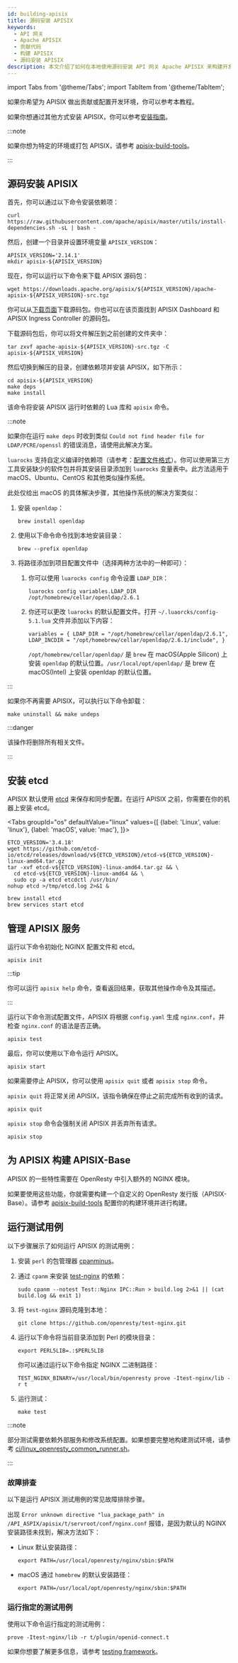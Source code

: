 ```yaml
---
id: building-apisix
title: 源码安装 APISIX
keywords:
  - API 网关
  - Apache APISIX
  - 贡献代码
  - 构建 APISIX
  - 源码安装 APISIX
description: 本文介绍了如何在本地使用源码安装 API 网关 Apache APISIX 来构建开发环境。
---
```


<!--
#
# Licensed to the Apache Software Foundation (ASF) under one or more
# contributor license agreements.  See the NOTICE file distributed with
# this work for additional information regarding copyright ownership.
# The ASF licenses this file to You under the Apache License, Version 2.0
# (the "License"); you may not use this file except in compliance with
# the License.  You may obtain a copy of the License at
#
#     http://www.apache.org/licenses/LICENSE-2.0
#
# Unless required by applicable law or agreed to in writing, software
# distributed under the License is distributed on an "AS IS" BASIS,
# WITHOUT WARRANTIES OR CONDITIONS OF ANY KIND, either express or implied.
# See the License for the specific language governing permissions and
# limitations under the License.
#
-->

import Tabs from '@theme/Tabs';
import TabItem from '@theme/TabItem';

如果你希望为 APISIX 做出贡献或配置开发环境，你可以参考本教程。

如果你想通过其他方式安装 APISIX，你可以参考[安装指南](./installation-guide.md)。

:::note

如果你想为特定的环境或打包 APISIX，请参考 [apisix-build-tools](https://github.com/api7/apisix-build-tools)。

:::

## 源码安装 APISIX

首先，你可以通过以下命令安装依赖项：

```shell
curl https://raw.githubusercontent.com/apache/apisix/master/utils/install-dependencies.sh -sL | bash -
```

然后，创建一个目录并设置环境变量 `APISIX_VERSION`：

```shell
APISIX_VERSION='2.14.1'
mkdir apisix-${APISIX_VERSION}
```

现在，你可以运行以下命令来下载 APISIX 源码包：

```shell
wget https://downloads.apache.org/apisix/${APISIX_VERSION}/apache-apisix-${APISIX_VERSION}-src.tgz
```

你可以从[下载页面](https://apisix.apache.org/downloads/)下载源码包。你也可以在该页面找到 APISIX Dashboard 和 APISIX Ingress Controller 的源码包。

下载源码包后，你可以将文件解压到之前创建的文件夹中：

```shell
tar zxvf apache-apisix-${APISIX_VERSION}-src.tgz -C apisix-${APISIX_VERSION}
```

然后切换到解压的目录，创建依赖项并安装 APISIX，如下所示：

```shell
cd apisix-${APISIX_VERSION}
make deps
make install
```

该命令将安装 APISIX 运行时依赖的 Lua 库和 `apisix` 命令。

:::note

如果你在运行 `make deps` 时收到类似 `Could not find header file for LDAP/PCRE/openssl` 的错误消息，请使用此解决方案。

`luarocks` 支持自定义编译时依赖项（请参考：[配置文件格式](https://github.com/luarocks/luarocks/wiki/Config-file-format)）。你可以使用第三方工具安装缺少的软件包并将其安装目录添加到 `luarocks` 变量表中。此方法适用于 macOS、Ubuntu、CentOS 和其他类似操作系统。

此处仅给出 macOS 的具体解决步骤，其他操作系统的解决方案类似：

1. 安装 `openldap`：

   ```shell
   brew install openldap
   ```

2. 使用以下命令命令找到本地安装目录：

   ```shell
   brew --prefix openldap
   ```

3. 将路径添加到项目配置文件中（选择两种方法中的一种即可）：
   1. 你可以使用 `luarocks config` 命令设置 `LDAP_DIR`：

      ```shell
      luarocks config variables.LDAP_DIR /opt/homebrew/cellar/openldap/2.6.1
      ```

   2. 你还可以更改 `luarocks` 的默认配置文件。打开 `~/.luaorcks/config-5.1.lua` 文件并添加以下内容：

      ```shell
      variables = { LDAP_DIR = "/opt/homebrew/cellar/openldap/2.6.1", LDAP_INCDIR = "/opt/homebrew/cellar/openldap/2.6.1/include", }
      ```

      `/opt/homebrew/cellar/openldap/` 是 `brew` 在 macOS(Apple Silicon) 上安装 `openldap` 的默认位置。`/usr/local/opt/openldap/` 是 brew 在 macOS(Intel) 上安装 openldap 的默认位置。

:::

如果你不再需要 APISIX，可以执行以下命令卸载：

```shell
make uninstall && make undeps
```

:::danger

该操作将删除所有相关文件。

:::

## 安装 etcd

APISIX 默认使用 [etcd](https://github.com/etcd-io/etcd) 来保存和同步配置。在运行 APISIX 之前，你需要在你的机器上安装 etcd。

<Tabs
  groupId="os"
  defaultValue="linux"
  values={[
    {label: 'Linux', value: 'linux'},
    {label: 'macOS', value: 'mac'},
  ]}>
<TabItem value="linux">

```shell
ETCD_VERSION='3.4.18'
wget https://github.com/etcd-io/etcd/releases/download/v${ETCD_VERSION}/etcd-v${ETCD_VERSION}-linux-amd64.tar.gz
tar -xvf etcd-v${ETCD_VERSION}-linux-amd64.tar.gz && \
  cd etcd-v${ETCD_VERSION}-linux-amd64 && \
  sudo cp -a etcd etcdctl /usr/bin/
nohup etcd >/tmp/etcd.log 2>&1 &
```

</TabItem>

<TabItem value="mac">

```shell
brew install etcd
brew services start etcd
```

</TabItem>
</Tabs>

## 管理 APISIX 服务

运行以下命令初始化 NGINX 配置文件和 etcd。

```shell
apisix init
```

:::tip

你可以运行 `apisix help` 命令，查看返回结果，获取其他操作命令及其描述。

:::

运行以下命令测试配置文件，APISIX 将根据 `config.yaml` 生成 `nginx.conf`，并检查 `nginx.conf` 的语法是否正确。

```shell
apisix test
```

最后，你可以使用以下命令运行 APISIX。

```shell
apisix start
```

如果需要停止 APISIX，你可以使用 `apisix quit` 或者 `apisix stop` 命令。

`apisix quit` 将正常关闭 APISIX，该指令确保在停止之前完成所有收到的请求。

```shell
apisix quit
```

`apisix stop` 命令会强制关闭 APISIX 并丢弃所有请求。

```shell
apisix stop
```

## 为 APISIX 构建 APISIX-Base

APISIX 的一些特性需要在 OpenResty 中引入额外的 NGINX 模块。

如果要使用这些功能，你就需要构建一个自定义的 OpenResty 发行版（APISIX-Base）。请参考 [apisix-build-tools](https://github.com/api7/apisix-build-tools) 配置你的构建环境并进行构建。

## 运行测试用例

以下步骤展示了如何运行 APISIX 的测试用例：

1. 安装 `perl` 的包管理器 [cpanminus](https://metacpan.org/pod/App::cpanminus#INSTALLATION)。
2. 通过 `cpanm` 来安装 [test-nginx](https://github.com/openresty/test-nginx) 的依赖：

   ```shell
   sudo cpanm --notest Test::Nginx IPC::Run > build.log 2>&1 || (cat build.log && exit 1)
   ```

3. 将 `test-nginx` 源码克隆到本地：

   ```shell
   git clone https://github.com/openresty/test-nginx.git
   ```

4. 运行以下命令将当前目录添加到 Perl 的模块目录：

   ```shell
   export PERL5LIB=.:$PERL5LIB
   ```

   你可以通过运行以下命令指定 NGINX 二进制路径：

   ```shell
   TEST_NGINX_BINARY=/usr/local/bin/openresty prove -Itest-nginx/lib -r t
   ```

5. 运行测试：

   ```shell
   make test
   ```

:::note

部分测试需要依赖外部服务和修改系统配置。如果想要完整地构建测试环境，请参考 [ci/linux_openresty_common_runner.sh](https://github.com/apache/apisix/blob/master/ci/linux_openresty_common_runner.sh)。

:::

### 故障排查

以下是运行 APISIX 测试用例的常见故障排除步骤。

出现 `Error unknown directive "lua_package_path" in /API_ASPIX/apisix/t/servroot/conf/nginx.conf` 报错，是因为默认的 NGINX 安装路径未找到，解决方法如下：

- Linux 默认安装路径：

  ```shell
  export PATH=/usr/local/openresty/nginx/sbin:$PATH
  ```

- macOS 通过 `homebrew` 的默认安装路径：

  ```shell
  export PATH=/usr/local/opt/openresty/nginx/sbin:$PATH
  ```

### 运行指定的测试用例

使用以下命令运行指定的测试用例：

```shell
prove -Itest-nginx/lib -r t/plugin/openid-connect.t
```

如果你想要了解更多信息，请参考 [testing framework](https://github.com/apache/apisix/blob/master/docs/en/latest/internal/testing-framework.md)。

